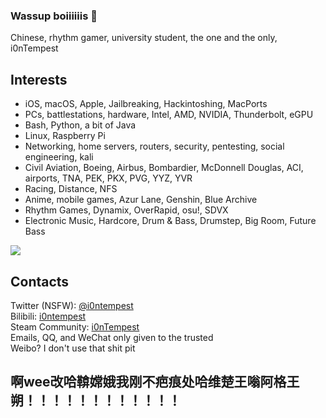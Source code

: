 ### Wassup boiiiiiis 👋
Chinese, rhythm gamer, university student, the one and the only, i0nTempest

## Interests
- iOS, macOS, Apple, Jailbreaking, Hackintoshing, MacPorts
- PCs, battlestations, hardware, Intel, AMD, NVIDIA, Thunderbolt, eGPU
- Bash, Python, a bit of Java
- Linux, Raspberry Pi
- Networking, home servers, routers, security, pentesting, social engineering, kali
- Civil Aviation, Boeing, Airbus, Bombardier, McDonnell Douglas, ACI, airports, TNA, PEK, PKX, PVG, YYZ, YVR
- Racing, Distance, NFS
- Anime, mobile games, Azur Lane, Genshin, Blue Archive
- Rhythm Games, Dynamix, OverRapid, osu!, SDVX
- Electronic Music, Hardcore, Drum & Bass, Drumstep, Big Room, Future Bass

<img src="https://github-readme-stats-mrdulin.vercel.app/api?username=i0ntempest&show_icons=true&hide_border=true&icon_color=79dafa&title_color=50eeee&text_color=ccff00%22%20align=%22right%22%3E">

## Contacts

Twitter (NSFW): [@i0ntempest](https://twitter.com/i0ntempest) \
Bilibili: [i0ntempest](https://space.bilibili.com/14848087) \
Steam Community: [i0nTempest](https://steamcommunity.com/id/i0ntempest/) \
Emails, QQ, and WeChat only given to the trusted \
Weibo? I don't use that shit pit

## 啊wee改哈鞥嫦娥我刚不疤痕处哈维楚王嗡阿格王朔！！！！！！！！！！！！

<!--
**i0ntempest/i0ntempest** is a ✨ _special_ ✨ repository because its `README.md` (this file) appears on your GitHub profile.

Here are some ideas to get you started:

- 🔭 I’m currently working on ...
- 🌱 I’m currently learning ...
- 👯 I’m looking to collaborate on ...
- 🤔 I’m looking for help with ...
- 💬 Ask me about ...
- 📫 How to reach me: ...
- 😄 Pronouns: ...
- ⚡ Fun fact: ...
-->
